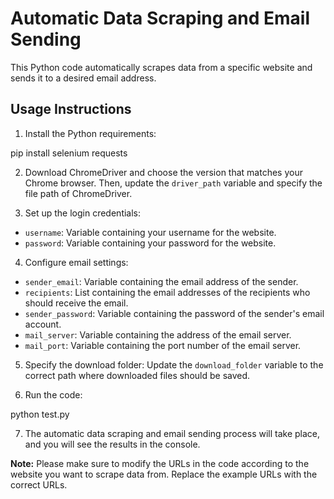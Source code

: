 # Automatic Data Scraping and Email Sending

This Python code automatically scrapes data from a specific website and sends it to a desired email address.

## Usage Instructions

1. Install the Python requirements:

pip install selenium requests

2. Download ChromeDriver and choose the version that matches your Chrome browser. Then, update the `driver_path` variable and specify the file path of ChromeDriver.

3. Set up the login credentials:
- `username`: Variable containing your username for the website.
- `password`: Variable containing your password for the website.

4. Configure email settings:
- `sender_email`: Variable containing the email address of the sender.
- `recipients`: List containing the email addresses of the recipients who should receive the email.
- `sender_password`: Variable containing the password of the sender's email account.
- `mail_server`: Variable containing the address of the email server.
- `mail_port`: Variable containing the port number of the email server.

5. Specify the download folder:
Update the `download_folder` variable to the correct path where downloaded files should be saved.

6. Run the code:

python test.py

7. The automatic data scraping and email sending process will take place, and you will see the results in the console.

**Note:** Please make sure to modify the URLs in the code according to the website you want to scrape data from. Replace the example URLs with the correct URLs.